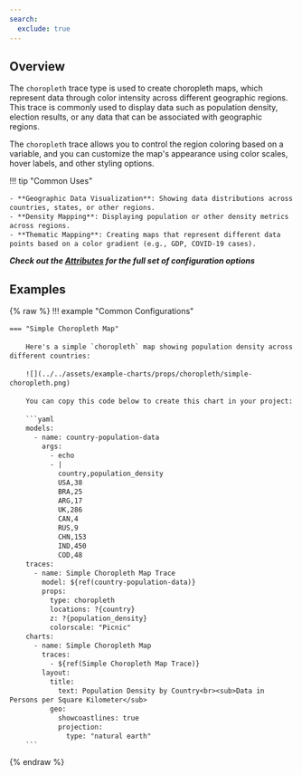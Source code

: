 ```yaml
---
search:
  exclude: true
---
```

<!--start-->
## Overview

The `choropleth` trace type is used to create choropleth maps, which represent data through color intensity across different geographic regions. This trace is commonly used to display data such as population density, election results, or any data that can be associated with geographic regions.

The `choropleth` trace allows you to control the region coloring based on a variable, and you can customize the map's appearance using color scales, hover labels, and other styling options.

!!! tip "Common Uses"

    - **Geographic Data Visualization**: Showing data distributions across countries, states, or other regions.
    - **Density Mapping**: Displaying population or other density metrics across regions.
    - **Thematic Mapping**: Creating maps that represent different data points based on a color gradient (e.g., GDP, COVID-19 cases).

_**Check out the [Attributes](../configuration/Trace/Props/Choropleth/#attributes) for the full set of configuration options**_

## Examples

{% raw %}
!!! example "Common Configurations"

    === "Simple Choropleth Map"

        Here's a simple `choropleth` map showing population density across different countries:

        ![](../../assets/example-charts/props/choropleth/simple-choropleth.png)

        You can copy this code below to create this chart in your project:

        ```yaml
        models:
          - name: country-population-data
            args:
              - echo
              - |
                country,population_density
                USA,38 
                BRA,25
                ARG,17
                UK,286
                CAN,4
                RUS,9
                CHN,153
                IND,450
                COD,48
        traces:
          - name: Simple Choropleth Map Trace
            model: ${ref(country-population-data)}
            props:
              type: choropleth
              locations: ?{country}
              z: ?{population_density}
              colorscale: "Picnic"
        charts:
          - name: Simple Choropleth Map
            traces:
              - ${ref(Simple Choropleth Map Trace)}
            layout:
              title:
                text: Population Density by Country<br><sub>Data in Persons per Square Kilometer</sub>
              geo:
                showcoastlines: true
                projection:
                  type: "natural earth"
        ```


{% endraw %}
<!--end-->